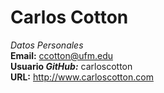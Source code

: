 # Carlos Cotton
*Datos Personales* <br>
__Email:__ ccotton@ufm.edu <br>
__Usuario *GitHub:*__ carloscotton <br>
__URL:__ http://www.carloscotton.com <br>
